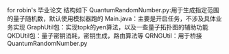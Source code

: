 for robin's 毕业论文
结构如下
QuantumRandomNumber.py:用于生成指定范围的量子随机数，默认使用模拟器跑的
Main.java：主要是开启任务，不涉及具体业务实现
GraphUtil包：实现topk的yen算法，以及一些量子拓扑图的辅助功能
QKDUtil包：量子密钥消耗，密钥生成，路由算法等
QRNGUtil：用于桥接QuantumRandomNumber.py
